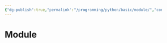 ```yaml
---
{"dg-publish":true,"permalink":"/programming/python/basic/module/","contentClasses":".content svg {width: 100%; height: auto;}"}
---
```



# Module